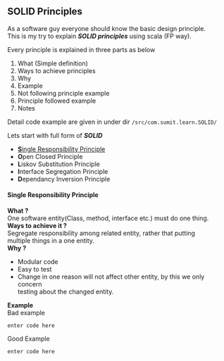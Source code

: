 
  
SOLID Principles 
-
 As a software guy everyone should know the basic design principle.    
This is my try to explain ***SOLID principles*** using scala (FP way).  
  
Every principle is explained in three parts as below   
  
 1. What  (Simple definition)  
 2. Ways to achieve principles   
 3. Why   
 4. Example  
   1. Not following principle example   
   2. Principle followed example  
 5. Notes  
   
 Detail code example are given in under  dir `/src/com.sumit.learn.SOLID/`  
  
Lets start with full form of ***SOLID***   
 - [**S**ingle Responsibility Principle](#Single-Responsibility-Principle)  
 -  **O**pen Closed Principle  
 - **L**iskov Substitution Principle  
 - **I**nterface Segregation Principle  
 - **D**ependancy Inversion Principle  
  
    
  
#### Single Responsibility Principle  
  **What ?**  
  One software entity(Class, method, interface etc.) must do one thing.    
**Ways to achieve it ?**  
Segregate responsibility among related entity, rather that putting  
multiple things in a one entity.    
**Why ?**    
- Modular code  
 - Easy to test  
 - Change in one reason will not affect other entity, by this we only concern  
    testing about the changed entity.  
  
**Example**  
Bad example 

    enter code here


Good Example  

    enter code here
